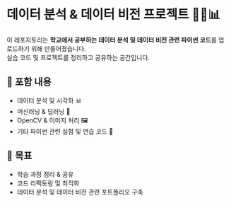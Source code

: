 # 데이터 분석 & 데이터 비전 프로젝트 🧑‍💻📊

이 레포지토리는 **학교에서 공부하는 데이터 분석 및 데이터 비전 관련 파이썬 코드**를 업로드하기 위해 만들어졌습니다.  
실습 코드 및 프로젝트를 정리하고 공유하는 공간입니다.

## 📂 포함 내용
- 데이터 분석 및 시각화 📊
- 머신러닝 & 딥러닝 🤖
- OpenCV & 이미지 처리 🖼️
- 기타 파이썬 관련 실험 및 연습 코드 📝

## 🚀 목표
- 학습 과정 정리 & 공유
- 코드 리팩토링 및 최적화
- 데이터 분석 및 데이터 비전 관련 포트폴리오 구축
